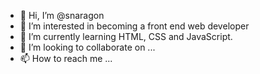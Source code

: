 - 👋 Hi, I’m @snaragon
- 👀 I’m interested in becoming a front end web developer
- 🌱 I’m currently learning HTML, CSS and JavaScript.
- 💞️ I’m looking to collaborate on ...
- 📫 How to reach me ...

<!---
snaragon/snaragon is a ✨ special ✨ repository because its `README.md` (this file) appears on your GitHub profile.
You can click the Preview link to take a look at your changes.
--->
